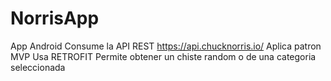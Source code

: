 # NorrisApp
App Android
Consume la API REST https://api.chucknorris.io/
Aplica patron MVP
Usa RETROFIT
Permite obtener un chiste random o de una categoria seleccionada
